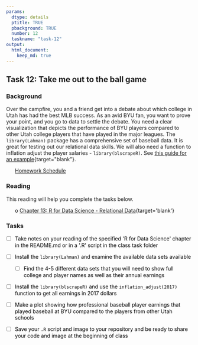 ```yaml
---
params:
  dtype: details
  ptitle: TRUE
  pbackground: TRUE
  number: 12
  taskname: "task-12"
output:
  html_document:
    keep_md: true
---
```







## Task 12: Take me out to the ball game 
### Background 

Over the campfire, you and a friend get into a debate about which college in Utah has had the best MLB success.  As an avid BYU fan, you want to prove your point, and you go to data to settle the debate. You need a clear visualization that depicts the performance of BYU players compared to other Utah college players that have played in the major leagues. The `library(Lahman)` package has a comprehensive set of baseball data.  It is great for testing out our relational data skills.  We will also need a function to inflation adjust the player salaries - `library(blscrapeR)`. See [this guide for an example](https://cran.r-project.org/web/packages/blscrapeR/vignettes/Inflation_and_Prices.html){target="blank"}.

 * [Homework Schedule](../homework_schedule.html)




<style>
ul {
   color: black;
   list-style-type: none;
   list-style-position: outside;

}

</style>


### Reading

This reading will help you complete the tasks below.

* o [Chapter 13: R for Data Science - Relational Data](http://r4ds.had.co.nz/relational-data.html){target='blank'}


### Tasks


* [ ] Take notes on your reading of the specified 'R for Data Science' chapter in the README.md or in a '.R' script in the class task folder
* [ ] Install the `library(Lahman)` and examine the available data sets available
    * [ ] Find the 4-5 different data sets that you will need to show full college and player names as well as their annual earnings
* [ ] Install the `library(blscrapeR)` and use the `inflation_adjust(2017)` function to get all earnings in 2017 dollars
* [ ] Make a plot showing how professional baseball player earnings that played baseball at BYU compared to the players from other Utah schools
* [ ] Save your `.R` script and image to your repository and be ready to share your code and image at the beginning of class


